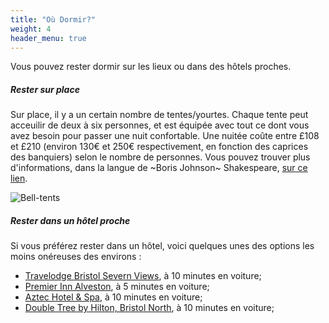 ```yaml
---
title: "Où Dormir?"
weight: 4
header_menu: true
---
```


Vous pouvez rester dormir sur les lieux ou dans des hôtels proches.

##### Rester sur place

Sur place, il y a un certain nombre de tentes/yourtes. Chaque tente peut
acceuilir de deux à six personnes, et est équipée avec tout ce dont vous avez
besoin pour passer une nuit confortable. Une nuitée coûte entre £108 et £210
(environ 130€ et 250€ respectivement, en fonction des caprices des banquiers)
selon le nombre de personnes. Vous pouvez trouver plus d'informations,
dans la langue de ~Boris Johnson~ Shakespeare, [sur ce lien](https://olddownestate.co.uk/bell-tents/).

![Bell-tents](images/bell-tent.jpg)

##### Rester dans un hôtel proche

Si vous préférez rester dans un hôtel, voici quelques unes des options les moins onéreuses des environs :
* [Travelodge Bristol Severn Views](https://maps.app.goo.gl/x6RP8gmKPvaxuuZh9),
à 10 minutes en voiture;
* [Premier Inn Alveston](https://maps.app.goo.gl/fpEKZCjLCYFX5LY59), à 5 minutes
en voiture;
* [Aztec Hotel & Spa](https://maps.app.goo.gl/PmxYfnGdN2TDAVXM8), à 10 minutes
en voiture;
* [Double Tree by Hilton, Bristol North](https://maps.app.goo.gl/7tqfg6wq76UUw4nb7), à 10 minutes en voiture;

